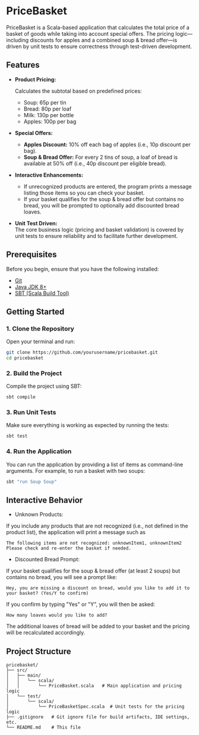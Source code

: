 # PriceBasket

PriceBasket is a Scala-based application that calculates the total price of a basket of goods while taking into account special offers. The pricing logic—including discounts for apples and a combined soup & bread offer—is driven by unit tests to ensure correctness through test-driven development.

## Features

- **Product Pricing:**

  Calculates the subtotal based on predefined prices:
  - Soup: 65p per tin
  - Bread: 80p per loaf
  - Milk: 130p per bottle
  - Apples: 100p per bag
 

- **Special Offers:**  
  - **Apples Discount:** 10% off each bag of apples (i.e., 10p discount per bag).
  - **Soup & Bread Offer:** For every 2 tins of soup, a loaf of bread is available at 50% off (i.e., 40p discount per eligible bread).

- **Interactive Enhancements:**  
  - If unrecognized products are entered, the program prints a message listing those items so you can check your basket.
  - If your basket qualifies for the soup & bread offer but contains no bread, you will be prompted to optionally add discounted bread loaves.

- **Unit Test Driven:**  
  The core business logic (pricing and basket validation) is covered by unit tests to ensure reliability and to facilitate further development.

## Prerequisites

Before you begin, ensure that you have the following installed:

- [Git](https://git-scm.com/)
- [Java JDK 8+](https://www.oracle.com/java/technologies/javase-downloads.html)
- [SBT (Scala Build Tool)](https://www.scala-sbt.org/download.html)

## Getting Started

### 1. Clone the Repository

Open your terminal and run:

```bash
git clone https://github.com/yourusername/pricebasket.git
cd pricebasket
```

### 2. Build the Project

Compile the project using SBT:

```bash
sbt compile
```

### 3. Run Unit Tests

Make sure everything is working as expected by running the tests:

```bash
sbt test
```

### 4. Run the Application

You can run the application by providing a list of items as command-line arguments. For example, to run a basket with two soups:

```bash
sbt "run Soup Soup"
```

## Interactive Behavior

- Unknown Products:

If you include any products that are not recognized (i.e., not defined in the product list), the application will print a message such as

```
The following items are not recognized: unknownItem1, unknownItem2
Please check and re-enter the basket if needed.
```

- Discounted Bread Prompt:

If your basket qualifies for the soup & bread offer (at least 2 soups) but contains no bread, you will see a prompt like:

```
Hey, you are missing a discount on bread, would you like to add it to your basket? (Yes/Y to confirm)
```

If you confirm by typing "Yes" or "Y", you will then be asked:

```
How many loaves would you like to add?
```

The additional loaves of bread will be added to your basket and the pricing will be recalculated accordingly.

## Project Structure

```
pricebasket/
├── src/
│   ├── main/
│   │   └── scala/
│   │       └── PriceBasket.scala   # Main application and pricing logic
│   └── test/
│       └── scala/
│           └── PriceBasketSpec.scala  # Unit tests for the pricing logic
├── .gitignore   # Git ignore file for build artifacts, IDE settings, etc.
└── README.md    # This file
```
